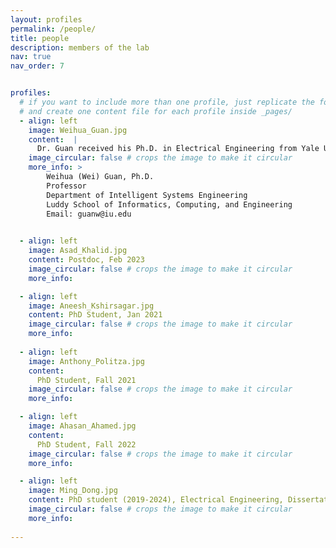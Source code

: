 ```yaml
---
layout: profiles
permalink: /people/
title: people
description: members of the lab
nav: true
nav_order: 7


profiles:
  # if you want to include more than one profile, just replicate the following block
  # and create one content file for each profile inside _pages/
  - align: left
    image: Weihua_Guan.jpg
    content:  |
      Dr. Guan received his Ph.D. in Electrical Engineering from Yale University in 2013, followed by postdoctoral training in Biomedical Engineering at Johns Hopkins University from 2013 to 2014. From January 2015 to December 2024, he served as a faculty member in the Departments of Electrical Engineering (EE) and Biomedical Engineering (BME) at Penn State. In January 2025, he joined the Intelligent Systems Engineering Department at Indiana University Bloomington as a Full Professor. Dr. Guan’s research focuses on the interdisciplinary areas of micro- and nanotechnology, micro/nanofluidics, bioMEMS, lab-on-a-chip devices, and point-of-care diagnostics. His group develops micro- and nanoscale devices and novel sensing principles to advance medical diagnostics and testing. His work aims to drive innovations in biomedical technologies with the potential to transform disease diagnosis and treatment. Beyond his research, Dr. Guan is actively involved in the scientific community. He is a Senior Member of IEEE, a Member of BMES, the Biophysical Society, and AAAS. Since 2019, he has served as an Associate Editor for Nanotechnology and Precision Engineering and has been a member of the Editorial Board of Diagnostics since 2017. Additionally, he serves as a frequent reviewer for over 30 academic journals and federal funding agencies, including NSF and NIH. Dr. Guan’s contributions to the field have been recognized with numerous prestigious awards and honors, including the HHMI International Research Fellowship and the NSF CAREER Award.
    image_circular: false # crops the image to make it circular
    more_info: > 
        Weihua (Wei) Guan, Ph.D.
        Professor
        Department of Intelligent Systems Engineering
        Luddy School of Informatics, Computing, and Engineering
        Email: guanw@iu.edu
    

  - align: left
    image: Asad_Khalid.jpg
    content: Postdoc, Feb 2023
    image_circular: false # crops the image to make it circular
    more_info: 

  - align: left
    image: Aneesh_Kshirsagar.jpg
    content: PhD Student, Jan 2021
    image_circular: false # crops the image to make it circular
    more_info: 
      
  - align: left
    image: Anthony_Politza.jpg
    content:
      PhD Student, Fall 2021
    image_circular: false # crops the image to make it circular
    more_info: 

  - align: left
    image: Ahasan_Ahamed.jpg
    content: 
      PhD Student, Fall 2022
    image_circular: false # crops the image to make it circular
    more_info: 

  - align: left
    image: Ming_Dong.jpg
    content: PhD student (2019-2024), Electrical Engineering, Dissertation Title: Addressing Reliability Challenges in Solid-State Nanopore Sensors for Robust Point-Of-Care Diagnostics.
    image_circular: false # crops the image to make it circular
    more_info:     
      
---
```


